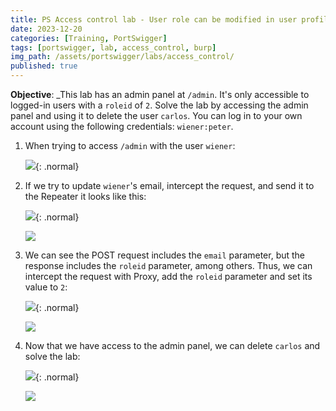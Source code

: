 ```yaml
---
title: PS Access control lab - User role can be modified in user profile
date: 2023-12-20
categories: [Training, PortSwigger]
tags: [portswigger, lab, access_control, burp]
img_path: /assets/portswigger/labs/access_control/
published: true
---
```


**Objective**: _This lab has an admin panel at `/admin`. It's only accessible to logged-in users with a `roleid` of `2`. Solve the lab by accessing the admin panel and using it to delete the user `carlos`. You can log in to your own account using the following credentials: `wiener:peter`.

1. When trying to access `/admin` with the user `wiener`:

    ![](lab1_error.png){: .normal}

2. If we try to update `wiener`'s email, intercept the request, and send it to the Repeater it looks like this:

    ![](lab1_email_update.png){: .normal}

    ![](lab1_email_update_request.png)

3. We can see the POST request includes the `email` parameter, but the response includes the `roleid` parameter, among others. Thus, we can intercept the request with Proxy, add the `roleid` parameter and set its value to `2`:

    ![](lab1_email_update_intercept.png){: .normal}

    ![](lab1_admin_panel.png)

4. Now that we have access to the admin panel, we can delete `carlos` and solve the lab:

    ![](lab1_carlos_delete.png){: .normal}

    ![](lab1_solved.png)